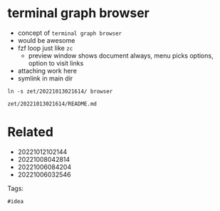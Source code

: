 # terminal graph browser

- concept of `terminal graph browser`
- would be awesome
- fzf loop just like `zc`
  - preview window shows document always, menu picks options, option to visit links
- attaching work here
- symlink in main dir

```
ln -s zet/20221013021614/ browser
```

` zet/20221013021614/README.md `

# Related

- 20221012102144
- 20221008042814
- 20221006084204
- 20221006032546

Tags:

    #idea
